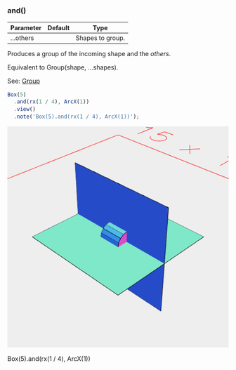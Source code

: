 ### and()
Parameter|Default|Type
---|---|---
...others||Shapes to group.

Produces a group of the incoming shape and the _others_.

Equivalent to Group(shape, ...shapes).

See: [Group](../../nb/api/Group.md)

```JavaScript
Box(5)
  .and(rx(1 / 4), ArcX(1))
  .view()
  .note('Box(5).and(rx(1 / 4), ArcX(1))');
```

![Image](and.md.0.png)

Box(5).and(rx(1 / 4), ArcX(1))
